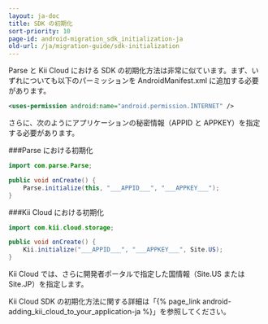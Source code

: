 ```yaml
---
layout: ja-doc
title: SDK の初期化
sort-priority: 10
page-id: android-migration_sdk_initialization-ja
old-url: /ja/migration-guide/sdk-initialization
---
```

Parse と Kii Cloud における SDK の初期化方法は非常に似ています。まず、いずれについても以下のパーミッションを AndroidManifest.xml に追加する必要があります。

```xml
<uses-permission android:name="android.permission.INTERNET" />
```

さらに、次のようにアプリケーションの秘密情報（APPID と APPKEY）を指定する必要があります。

###Parse における初期化
```java
import com.parse.Parse;

public void onCreate() {
    Parse.initialize(this, "___APPID___", "___APPKEY___");
}
```
###Kii Cloud における初期化
```java
import com.kii.cloud.storage;

public void onCreate() {
    Kii.initialize("___APPID___", "___APPKEY___", Site.US);
}
```

Kii Cloud では、さらに開発者ポータルで指定した国情報（Site.US または Site.JP）を指定します。

Kii Cloud SDK の初期化方法に関する詳細は「{% page_link android-adding_kii_cloud_to_your_application-ja %}」を参照してください。